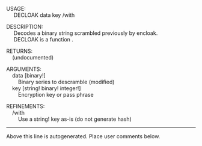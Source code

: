 USAGE:  
&nbsp;&nbsp;&nbsp;&nbsp;&nbsp;DECLOAK&nbsp;data&nbsp;key&nbsp;/with  
  
DESCRIPTION:  
&nbsp;&nbsp;&nbsp;&nbsp;&nbsp;Decodes&nbsp;a&nbsp;binary&nbsp;string&nbsp;scrambled&nbsp;previously&nbsp;by&nbsp;encloak.  
&nbsp;&nbsp;&nbsp;&nbsp;&nbsp;DECLOAK&nbsp;is&nbsp;a&nbsp;function&nbsp;.  
  
RETURNS:  
&nbsp;&nbsp;&nbsp;&nbsp;(undocumented)  
  
ARGUMENTS:  
&nbsp;&nbsp;&nbsp;&nbsp;data&nbsp;[binary!]  
&nbsp;&nbsp;&nbsp;&nbsp;&nbsp;&nbsp;&nbsp;&nbsp;Binary&nbsp;series&nbsp;to&nbsp;descramble&nbsp;(modified)  
&nbsp;&nbsp;&nbsp;&nbsp;key&nbsp;[string!&nbsp;binary!&nbsp;integer!]  
&nbsp;&nbsp;&nbsp;&nbsp;&nbsp;&nbsp;&nbsp;&nbsp;Encryption&nbsp;key&nbsp;or&nbsp;pass&nbsp;phrase  
  
REFINEMENTS:  
&nbsp;&nbsp;&nbsp;&nbsp;/with  
&nbsp;&nbsp;&nbsp;&nbsp;&nbsp;&nbsp;&nbsp;&nbsp;Use&nbsp;a&nbsp;string!&nbsp;key&nbsp;as-is&nbsp;(do&nbsp;not&nbsp;generate&nbsp;hash)  
___
Above this line is autogenerated. Place user comments below.